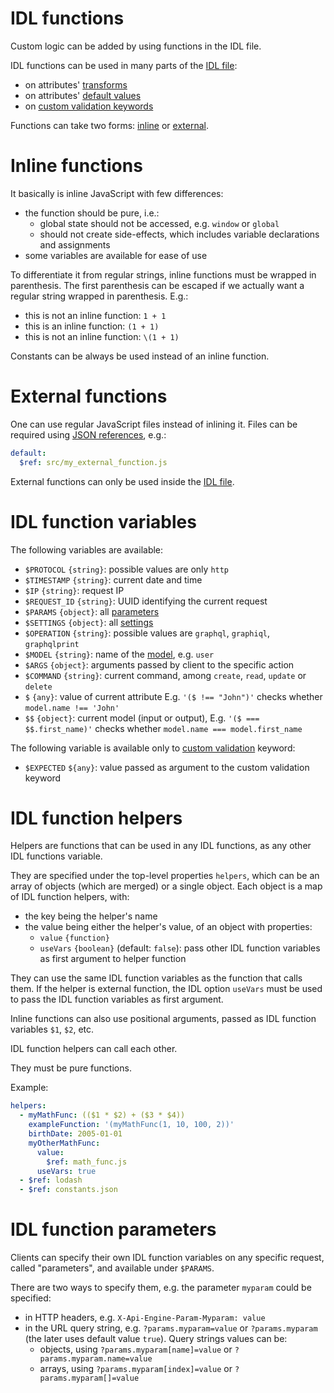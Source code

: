# IDL functions

Custom logic can be added by using functions in the IDL file.

IDL functions can be used in many parts of the [IDL file](idl.md):
  - on attributes' [transforms](transformation.md#transformations)
  - on attributes' [default values](transformation.md#default-values)
  - on [custom validation keywords](validation.md#custom-validation)

Functions can take two forms: [inline](#inline-functions)
or [external](#external-functions).

# Inline functions

It basically is inline JavaScript with few differences:
  - the function should be pure, i.e.:
    - global state should not be accessed, e.g. `window` or `global`
    - should not create side-effects, which includes variable declarations and
      assignments
  - some variables are available for ease of use

To differentiate it from regular strings, inline functions must be wrapped in
parenthesis.
The first parenthesis can be escaped if we actually want a regular string
wrapped in parenthesis. E.g.:
  - this is not an inline function: `1 + 1`
  - this is an inline function: `(1 + 1)`
  - this is not an inline function: `\(1 + 1)`

Constants can be always be used instead of an inline function.

# External functions

One can use regular JavaScript files instead of inlining it. Files can be
required using
[JSON references](https://tools.ietf.org/html/draft-pbryan-zyp-json-ref-03),
e.g.:

```yml
default:
  $ref: src/my_external_function.js
```

External functions can only be used inside the [IDL file](idl.md).

# IDL function variables

The following variables are available:
  - `$PROTOCOL` `{string}`: possible values are only `http`
  - `$TIMESTAMP` `{string}`: current date and time
  - `$IP` `{string}`: request IP
  - `$REQUEST_ID` `{string}`: UUID identifying the current request
  - `$PARAMS` `{object}`: all [parameters](#idl-function-parameters)
  - `$SETTINGS` `{object}`: all [settings](settings.md)
  - `$OPERATION` `{string}`: possible values are `graphql`, `graphiql`,
    `graphqlprint`
  - `$MODEL` `{string}`: name of the [model](models.md), e.g. `user`
  - `$ARGS` `{object}`: arguments passed by client to the specific action
  - `$COMMAND` `{string}`: current command, among `create`, `read`, `update` or
    `delete`
  - `$` `{any}`: value of current attribute
    E.g. `'($ !== "John")'`
    checks whether `model.name !== 'John'`
  - `$$` `{object}`: current model (input or output),
    E.g. `'($ === $$.first_name)'`
    checks whether `model.name === model.first_name`

The following variable is available only to
[custom validation](validation.md#custom-validation) keyword:
  - `$EXPECTED` `${any}`: value passed as argument to the custom validation
    keyword

# IDL function helpers

Helpers are functions that can be used in any IDL functions,
as any other IDL functions variable.

They are specified under the top-level properties
`helpers`, which can be an array of objects (which are merged) or a single
object. Each object is a map of IDL function helpers, with:
  - the key being the helper's name
  - the value being either the helper's value, of an object with properties:
    - `value` `{function}`
    - `useVars` `{boolean}` (default: `false`): pass other IDL function
      variables as first argument to helper function

They can use the same IDL function variables as the function that calls them.
If the helper is external function, the IDL option `useVars` must be used to
pass the IDL function variables as first argument.

Inline functions can also use positional arguments, passed as IDL function
variables `$1`, `$2`, etc.

IDL function helpers can call each other.

They must be pure functions.

Example:

```yml
helpers:
  - myMathFunc: (($1 * $2) + ($3 * $4))
    exampleFunction: '(myMathFunc(1, 10, 100, 2))'
    birthDate: 2005-01-01
    myOtherMathFunc:
      value:
        $ref: math_func.js
      useVars: true
  - $ref: lodash
  - $ref: constants.json
```

# IDL function parameters

Clients can specify their own IDL function variables on any specific request,
called "parameters", and available under `$PARAMS`.

There are two ways to specify them, e.g. the parameter `myparam` could
be specified:
  - in HTTP headers, e.g. `X-Api-Engine-Param-Myparam: value`
  - in the URL query string, e.g. `?params.myparam=value` or
    `?params.myparam` (the later uses default value `true`).
    Query strings values can be:
      - objects, using `?params.myparam[name]=value` or
        `?params.myparam.name=value`
      - arrays, using `?params.myparam[index]=value` or
        `?params.myparam[]=value`

